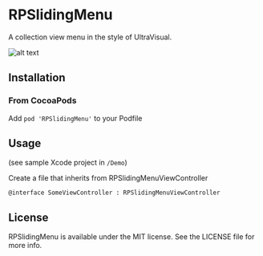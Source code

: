 RPSlidingMenu
=============

A collection view menu in the style of UltraVisual.


![alt text](http://dl.dropboxusercontent.com/u/19170848/RPSlidingMenu_1.png "RPSlidingMenu Example")

## Installation

### From CocoaPods

Add `pod 'RPSlidingMenu'` to your Podfile

## Usage

(see sample Xcode project in `/Demo`)

Create a file that inherits from RPSlidingMenuViewController

`@interface SomeViewController : RPSlidingMenuViewController`

## License

RPSlidingMenu is available under the MIT license. See the LICENSE file for more info.
